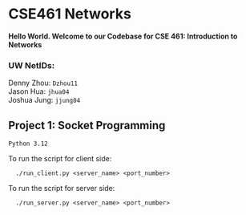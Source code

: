 # CSE461 Networks
**Hello World. Welcome to our Codebase for CSE 461: Introduction to Networks**
### **UW NetIDs:**
Denny Zhou: `Dzhou11`  
Jason Hua: `jhua04`  
Joshua Jung: `jjung04`  

## Project 1: Socket Programming
`Python 3.12`  

To run the script for client side:
``` shell  
  ./run_client.py <server_name> <port_number>
```
To run the script for server side:
``` shell  
  ./run_server.py <server_name> <port_number>
```
